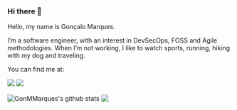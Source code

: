 ### Hi there 👋

Hello, my name is Gonçalo Marques. 

I’m a software engineer, with an interest in DevSecOps, FOSS and Agile methodologies.
When I’m not working, I like to watch sports, running, hiking with my dog and traveling.

You can find me at:

[<img src="https://img.shields.io/badge/medium-%2312100E.svg?&style=for-the-badge&logo=medium&logoColor=white" />](https://medium.com/@goncalo.m.marques)
[<img src="https://img.shields.io/badge/linkedin-%230077B5.svg?&style=for-the-badge&logo=linkedin&logoColor=white" />](https://www.linkedin.com/in/goncalommarques/)



<a>
  <img align="center" src="https://github-readme-stats.vercel.app/api?username=GonMMarques&show_icons=true&include_all_commits=true&theme=dracula" alt="GonMMarques's github stats" />
</a>
<a>
  <img align="center" src="https://github-readme-stats.vercel.app/api/top-langs/?username=GonMMarques&layout=compact&theme=dracula" />
</a>
